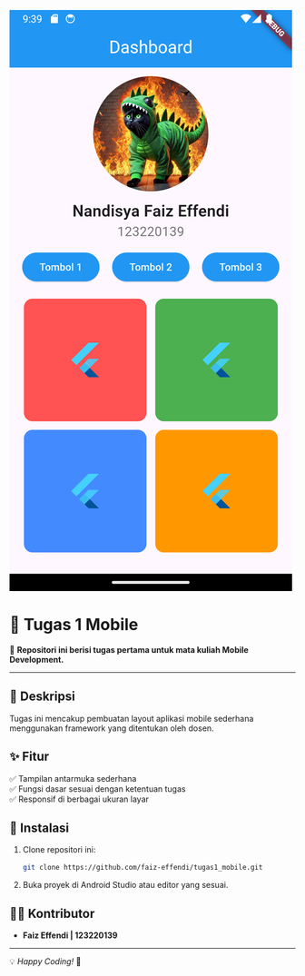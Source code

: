 ![Banner](assets/images/display.png)

# 📱 Tugas 1 Mobile

🚀 **Repositori ini berisi tugas pertama untuk mata kuliah Mobile Development.**

---

## 📌 Deskripsi
Tugas ini mencakup pembuatan layout aplikasi mobile sederhana menggunakan framework yang ditentukan oleh dosen.

## ✨ Fitur
✅ Tampilan antarmuka sederhana  
✅ Fungsi dasar sesuai dengan ketentuan tugas  
✅ Responsif di berbagai ukuran layar  

## 🔧 Instalasi
1. Clone repositori ini:
   ```sh
   git clone https://github.com/faiz-effendi/tugas1_mobile.git
   ```
2. Buka proyek di Android Studio atau editor yang sesuai.

## 👨‍💻 Kontributor
- **Faiz Effendi | 123220139**

---
💡 *Happy Coding!* 🚀
